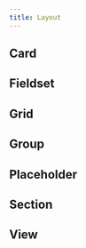 ```yaml
---
title: Layout
---
```


## Card

## Fieldset

## Grid

## Group

## Placeholder

## Section

## View
